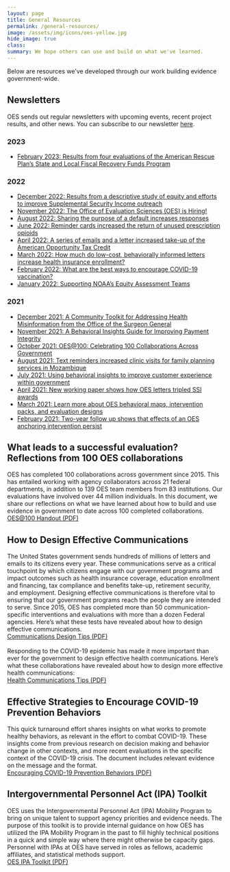 ```yaml
---
layout: page
title: General Resources
permalink: /general-resources/
image: /assets/img/icons/oes-yellow.jpg
hide_image: true
class:
summary: We hope others can use and build on what we've learned.
---
```

Below are resources we’ve developed through our work building evidence government-wide.

## Newsletters
OES sends out regular newsletters with upcoming events, recent project results, and other news. You can subscribe to our newsletter <a href="https://goo.gl/forms/VgSGvpAZZn61oxy62" target="_blank">here</a>.

### 2023
- <a class="usa-link usa-link--external" href="https://content.govdelivery.com/accounts/USGSA/bulletins/349ef73?reqfrom=share" target="_blank">February 2023: Results from four evaluations of the American Rescue Plan’s State and Local Fiscal Recovery Funds Program</a>

### 2022
- <a class="usa-link usa-link--external" href="https://content.govdelivery.com/accounts/USGSA/bulletins/33d8e04?reqfrom=share" target="_blank">December 2022: Results from a descriptive study of equity and efforts to improve Supplemental Security Income outreach</a>
- <a class="usa-link usa-link--external" href="https://content.govdelivery.com/accounts/USGSA/bulletins/338510f?reqfrom=share" target="_blank">November 2022: The Office of Evaluation Sciences (OES) is Hiring!</a>
- <a class="usa-link usa-link--external" href="https://content.govdelivery.com/accounts/USGSA/bulletins/325c020?reqfrom=share" target="_blank">August 2022: Sharing the purpose of a default increases responses</a>
- <a class="usa-link usa-link--external" href="https://content.govdelivery.com/accounts/USGSA/bulletins/31bf701?reqfrom=share" target="_blank">June 2022: Reminder cards increased the return of unused prescription opioids</a>
- <a class="usa-link usa-link--external" href="https://content.govdelivery.com/accounts/USGSA/bulletins/314f329?reqfrom=share" target="_blank">April 2022: A series of emails and a letter increased take-up of the American Opportunity Tax Credit</a>
- <a class="usa-link usa-link--external" href="https://content.govdelivery.com/accounts/USGSA/bulletins/310d80b?reqfrom=share" target="_blank">March 2022: How much do low-cost, behaviorally informed letters increase health insurance enrollment?</a>
- <a class="usa-link usa-link--external" href="https://content.govdelivery.com/accounts/USGSA/bulletins/30bcc58?reqfrom=share" target="_blank">February 2022: What are the best ways to encourage COVID-19 vaccination?</a>
- <a class="usa-link usa-link--external" href="https://content.govdelivery.com/accounts/USGSA/bulletins/30690f8?reqfrom=share" target="_blank">January 2022: Supporting NOAA’s Equity Assessment Teams</a>

### 2021
- <a class="usa-link usa-link--external" href="https://content.govdelivery.com/accounts/USGSA/bulletins/3005258?reqfrom=share" target="_blank">December 2021: A Community Toolkit for Addressing Health Misinformation from the Office of the Surgeon General</a>
- <a class="usa-link usa-link--external" href="https://content.govdelivery.com/accounts/USGSA/bulletins/2f99f82?reqfrom=share" target="_blank">November 2021: A Behavioral Insights Guide for Improving Payment Integrity</a>
- <a class="usa-link usa-link--external" href="https://content.govdelivery.com/accounts/USGSA/bulletins/2f99f82?reqfrom=share" target="_blank">October 2021: OES@100: Celebrating 100 Collaborations Across Government</a>
- <a class="usa-link usa-link--external" href="https://content.govdelivery.com/accounts/USGSA/bulletins/2ee35fe?reqfrom=share" target="_blank">August 2021: Text reminders increased clinic visits for family planning services in Mozambique</a>
- <a class="usa-link usa-link--external" href="https://content.govdelivery.com/accounts/USGSA/bulletins/2e6fed5?reqfrom=share" target="_blank">July 2021: Using behavioral insights to improve customer experience within government</a>
- <a class="usa-link usa-link--external" href="https://content.govdelivery.com/accounts/USGSA/bulletins/2cc7dff?reqfrom=share" target="_blank">April 2021: New working paper shows how OES letters tripled SSI awards</a>
- <a class="usa-link usa-link--external" href="https://content.govdelivery.com/accounts/USGSA/bulletins/2c5f7ee?reqfrom=share" target="_blank">March 2021: Learn more about OES behavioral maps, intervention packs, and evaluation designs</a>
- <a class="usa-link usa-link--external" href="https://content.govdelivery.com/accounts/USGSA/bulletins/2c1e13f?reqfrom=share" target="_blank">February 2021: Two-year follow up shows that effects of an OES anchoring intervention persist</a>


## What leads to a successful evaluation? Reflections from 100 OES collaborations
OES has completed 100 collaborations across government since 2015. This has entailed working with agency collaborators across 21 federal departments, in addition to 139 OES team members from 83 institutions. Our evaluations have involved over 44 million individuals. In this document, we share our reflections on what we have learned about how to build and use evidence in government to date across 100 completed collaborations.
<br/>
<a class="usa-button" href="{{ '/assets/files/Reflections-from-100-OES-collaborations.pdf' | prepend: site.baseurl }}" target="_blank">OES@100 Handout (PDF)</a>
<br>

## How to Design Effective Communications
The United States government sends hundreds of millions of letters and emails to its citizens every year. These communications serve as a critical touchpoint by which citizens engage with our government programs and impact outcomes such as health insurance coverage, education enrollment and financing, tax compliance and benefits take-up, retirement security, and employment. Designing effective communications is therefore vital to ensuring that our government programs reach the people they are intended to serve. Since 2015, OES has completed more than 50 communication-specific interventions and evaluations with more than a dozen Federal agencies. Here’s what these tests have revealed about how to design effective communications.
<br/>
<a class="usa-button" href="{{ '/assets/abstracts/OES Learnings on Writing Better Communications 2018.pdf' | prepend: site.baseurl }}" target="_blank">Communications Design Tips (PDF)</a>
<br><br>
Responding to the COVID-19 epidemic has made it more important than ever for the government to design effective health communications. Here’s what these collaborations have revealed about how to design more effective health communications:
<br>
<a class="usa-button" href="{{ '/assets/files/oes-health-communications.pdf' | prepend: site.baseurl }}" target="_blank">Health Communications Tips (PDF)</a>
<br>

## Effective Strategies to Encourage COVID-19 Prevention Behaviors
This quick turnaround effort shares insights on what works to promote healthy behaviors, as relevant in the effort to combat COVID-19. These insights come from previous research on decision making and behavior change in other contexts, and more recent evaluations in the specific context of the COVID-19 crisis. The document includes relevant evidence on the message and the format. 
<br/>
<a class="usa-button" href="{{ '/assets/abstracts/OEScovidinsightssummaryNov2020.pdf' | prepend: site.baseurl }}" target="_blank">Encouraging COVID-19 Prevention Behaviors (PDF)</a>
<br>

## Intergovernmental Personnel Act (IPA) Toolkit
OES uses the Intergovernmental Personnel Act (IPA) Mobility Program to bring on unique talent to support agency priorities and evidence needs. The purpose of this toolkit is to provide internal guidance on how OES has utilized the IPA Mobility Program in the past to fill highly technical positions in a quick and simple way where there might otherwise be capacity gaps. Personnel with IPAs at OES have served in roles as fellows, academic affiliates, and statistical methods support.
<br/>
<a class="usa-button" href="{{ '/assets/files/ipa-toolkit-oes.pdf' | prepend: site.baseurl }}" target="_blank">OES IPA Toolkit (PDF)</a>

